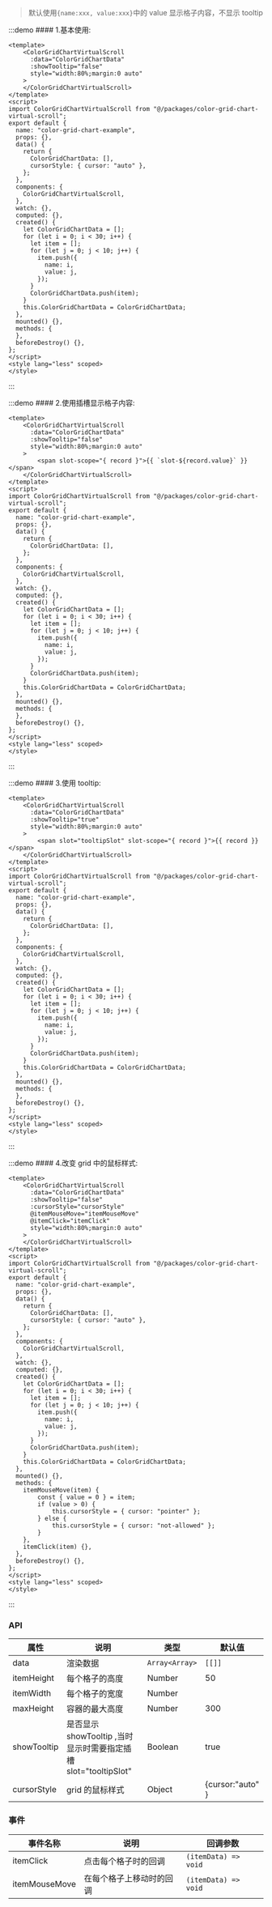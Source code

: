 > 默认使用`{name:xxx, value:xxx}`中的 value 显示格子内容，不显示 tooltip

:::demo #### 1.基本使用:

```vue
<template>
    <ColorGridChartVirtualScroll
      :data="ColorGridChartData"
      :showTooltip="false"
      style="width:80%;margin:0 auto"
    >
    </ColorGridChartVirtualScroll>
</template>
<script>
import ColorGridChartVirtualScroll from "@/packages/color-grid-chart-virtual-scroll";
export default {
  name: "color-grid-chart-example",
  props: {},
  data() {
    return {
      ColorGridChartData: [],
      cursorStyle: { cursor: "auto" },
    };
  },
  components: {
    ColorGridChartVirtualScroll,
  },
  watch: {},
  computed: {},
  created() {
    let ColorGridChartData = [];
    for (let i = 0; i < 30; i++) {
      let item = [];
      for (let j = 0; j < 10; j++) {
        item.push({
          name: i,
          value: j,
        });
      }
      ColorGridChartData.push(item);
    }
    this.ColorGridChartData = ColorGridChartData;
  },
  mounted() {},
  methods: {
  },
  beforeDestroy() {},
};
</script>
<style lang="less" scoped>
</style>
```

:::

:::demo #### 2.使用插槽显示格子内容:

```vue
<template>
    <ColorGridChartVirtualScroll
      :data="ColorGridChartData"
      :showTooltip="false"
      style="width:80%;margin:0 auto"
    >
        <span slot-scope="{ record }">{{ `slot-${record.value}` }}</span>
    </ColorGridChartVirtualScroll>
</template>
<script>
import ColorGridChartVirtualScroll from "@/packages/color-grid-chart-virtual-scroll";
export default {
  name: "color-grid-chart-example",
  props: {},
  data() {
    return {
      ColorGridChartData: [],
    };
  },
  components: {
    ColorGridChartVirtualScroll,
  },
  watch: {},
  computed: {},
  created() {
    let ColorGridChartData = [];
    for (let i = 0; i < 30; i++) {
      let item = [];
      for (let j = 0; j < 10; j++) {
        item.push({
          name: i,
          value: j,
        });
      }
      ColorGridChartData.push(item);
    }
    this.ColorGridChartData = ColorGridChartData;
  },
  mounted() {},
  methods: {
  },
  beforeDestroy() {},
};
</script>
<style lang="less" scoped>
</style>
```

:::

:::demo #### 3.使用 tooltip:

```vue
<template>
    <ColorGridChartVirtualScroll
      :data="ColorGridChartData"
      :showTooltip="true"
      style="width:80%;margin:0 auto"
    >
        <span slot="tooltipSlot" slot-scope="{ record }">{{ record }}</span>
    </ColorGridChartVirtualScroll>
</template>
<script>
import ColorGridChartVirtualScroll from "@/packages/color-grid-chart-virtual-scroll";
export default {
  name: "color-grid-chart-example",
  props: {},
  data() {
    return {
      ColorGridChartData: [],
    };
  },
  components: {
    ColorGridChartVirtualScroll,
  },
  watch: {},
  computed: {},
  created() {
    let ColorGridChartData = [];
    for (let i = 0; i < 30; i++) {
      let item = [];
      for (let j = 0; j < 10; j++) {
        item.push({
          name: i,
          value: j,
        });
      }
      ColorGridChartData.push(item);
    }
    this.ColorGridChartData = ColorGridChartData;
  },
  mounted() {},
  methods: {
  },
  beforeDestroy() {},
};
</script>
<style lang="less" scoped>
</style>
```

:::

:::demo #### 4.改变 grid 中的鼠标样式:

```vue
<template>
    <ColorGridChartVirtualScroll
      :data="ColorGridChartData"
      :showTooltip="false"
      :cursorStyle="cursorStyle"
      @itemMouseMove="itemMouseMove"
      @itemClick="itemClick"
      style="width:80%;margin:0 auto"
    >
    </ColorGridChartVirtualScroll>
</template>
<script>
import ColorGridChartVirtualScroll from "@/packages/color-grid-chart-virtual-scroll";
export default {
  name: "color-grid-chart-example",
  props: {},
  data() {
    return {
      ColorGridChartData: [],
      cursorStyle: { cursor: "auto" },
    };
  },
  components: {
    ColorGridChartVirtualScroll,
  },
  watch: {},
  computed: {},
  created() {
    let ColorGridChartData = [];
    for (let i = 0; i < 30; i++) {
      let item = [];
      for (let j = 0; j < 10; j++) {
        item.push({
          name: i,
          value: j,
        });
      }
      ColorGridChartData.push(item);
    }
    this.ColorGridChartData = ColorGridChartData;
  },
  mounted() {},
  methods: {
    itemMouseMove(item) {
        const { value = 0 } = item;
        if (value > 0) {
            this.cursorStyle = { cursor: "pointer" };
        } else {
            this.cursorStyle = { cursor: "not-allowed" };
        }
    },
    itemClick(item) {},
  },
  beforeDestroy() {},
};
</script>
<style lang="less" scoped>
</style>
```

:::

### API

| 属性        | 说明                                                            | 类型         | 默认值           |
| ----------- | --------------------------------------------------------------- | ------------ | ---------------- |
| data        | 渲染数据                                                        | `Array<Array>` | `[[]]  `           |
| itemHeight  | 每个格子的高度                                                  | Number       | 50               |
| itemWidth   | 每个格子的宽度                                                  | Number       |                  |
| maxHeight   | 容器的最大高度                                                  | Number       | 300              |
| showTooltip | 是否显示 showTooltip ,当时显示时需要指定插槽 slot="tooltipSlot" | Boolean      | true             |
| cursorStyle | grid 的鼠标样式                                                 | Object       | {cursor:"auto" } |

### 事件

| 事件名称      | 说明                     | 回调参数           |
| ------------- | ------------------------ | ------------------ |
| itemClick     | 点击每个格子时的回调     | `(itemData) => void` |
| itemMouseMove | 在每个格子上移动时的回调 | `(itemData) => void` |